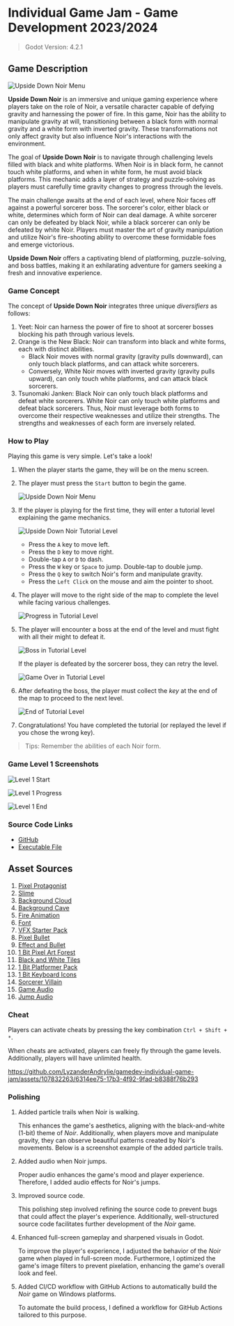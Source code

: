 # Individual Game Jam - Game Development 2023/2024

> Godot Version: 4.2.1

## Game Description

![Upside Down Noir Menu](./image/upside_down_noir_menu.png)

**Upside Down Noir** is an immersive and unique gaming experience where players take on the role of Noir, a versatile character capable of defying gravity and harnessing the power of fire. In this game, Noir has the ability to manipulate gravity at will, transitioning between a black form with normal gravity and a white form with inverted gravity. These transformations not only affect gravity but also influence Noir's interactions with the environment.

The goal of **Upside Down Noir** is to navigate through challenging levels filled with black and white platforms. When Noir is in black form, he cannot touch white platforms, and when in white form, he must avoid black platforms. This mechanic adds a layer of strategy and puzzle-solving as players must carefully time gravity changes to progress through the levels.

The main challenge awaits at the end of each level, where Noir faces off against a powerful sorcerer boss. The sorcerer's color, either black or white, determines which form of Noir can deal damage. A white sorcerer can only be defeated by black Noir, while a black sorcerer can only be defeated by white Noir. Players must master the art of gravity manipulation and utilize Noir's fire-shooting ability to overcome these formidable foes and emerge victorious.

**Upside Down Noir** offers a captivating blend of platforming, puzzle-solving, and boss battles, making it an exhilarating adventure for gamers seeking a fresh and innovative experience.

### Game Concept

The concept of **Upside Down Noir** integrates three unique *diversifiers* as follows:

1. Yeet: Noir can harness the power of fire to shoot at sorcerer bosses blocking his path through various levels.
2. Orange is the New Black: Noir can transform into black and white forms, each with distinct abilities.
    - Black Noir moves with normal gravity (gravity pulls downward), can only touch black platforms, and can attack white sorcerers.
    - Conversely, White Noir moves with inverted gravity (gravity pulls upward), can only touch white platforms, and can attack black sorcerers.
3. Tsunomaki Janken: Black Noir can only touch black platforms and defeat white sorcerers. White Noir can only touch white platforms and defeat black sorcerers. Thus, Noir must leverage both forms to overcome their respective weaknesses and utilize their strengths. The strengths and weaknesses of each form are inversely related.

### How to Play

Playing this game is very simple. Let's take a look!

1. When the player starts the game, they will be on the menu screen.
2. The player must press the `Start` button to begin the game.

     ![Upside Down Noir Menu](./image/upside_down_noir_menu.png)

3. If the player is playing for the first time, they will enter a tutorial level explaining the game mechanics.

     ![Upside Down Noir Tutorial Level](./image/level_tutorial.png)

     - Press the `A` key to move left.
     - Press the `D` key to move right.
     - Double-tap `A` or `D` to dash.
     - Press the `W` key or `Space` to jump. Double-tap to double jump.
     - Press the `Q` key to switch Noir's form and manipulate gravity.
     - Press the `Left Click` on the mouse and aim the pointer to shoot.

4. The player will move to the right side of the map to complete the level while facing various challenges.

     ![Progress in Tutorial Level](./image/level_tutorial_progress.png)

5. The player will encounter a boss at the end of the level and must fight with all their might to defeat it.

     ![Boss in Tutorial Level](./image/level_tutorial_boss.png)

     If the player is defeated by the sorcerer boss, they can retry the level.

     ![Game Over in Tutorial Level](./image/level_tutorial_game_over.png)

6. After defeating the boss, the player must collect the *key* at the end of the map to proceed to the next level.

     ![End of Tutorial Level](./image/level_tutorial_end.png)

7. Congratulations! You have completed the tutorial (or replayed the level if you chose the wrong key).

> Tips: Remember the abilities of each Noir form.

### Game Level 1 Screenshots

![Level 1 Start](./image/level1.png)

![Level 1 Progress](./image/level1_progress.png)

![Level 1 End](./image/level1_end.png)

### Source Code Links

- [GitHub](https://github.com/LyzanderAndrylie/gamedev-individual-game-jam)
- [Executable File](https://github.com/LyzanderAndrylie/gamedev-individual-game-jam/tree/main/builds/)

## Asset Sources

1. [Pixel Protagonist](https://penzilla.itch.io/protagonist-character)
2. [Slime](https://craftpix.net/freebies/free-slime-sprite-sheets-pixel-art/)
3. [Background Cloud](https://craftpix.net/freebies/free-sky-with-clouds-background-pixel-art-set/)
4. [Background Cave](https://pixfinity.itch.io/the-dungeon-pack)
5. [Fire Animation](https://brullov.itch.io/fire-animation)
6. [Font](https://managore.itch.io/m6x11)
7. [VFX Starter Pack](https://sangoro.itch.io/vfx-starter-pack)
8. [Pixel Bullet](https://bdragon1727.itch.io/fire-pixel-bullet-16x16)
9. [Effect and Bullet](https://bdragon1727.itch.io/free-effect-and-bullet-16x16)
10. [1 Bit Pixel Art Forest](https://edermunizz.itch.io/1-bit-pixel-art-forest)
11. [Black and White Tiles](https://that-gray-guy.itch.io/simple-black-and-white-tiles)
12. [1 Bit Platformer Pack](https://kenney-assets.itch.io/1-bit-platformer-pack)
13. [1 Bit Keyboard Icons](https://ansdor.itch.io/button-icons)
14. [Sorcerer Villain](https://lionheart963.itch.io/sorcerer-villain)
15. [Game Audio](https://mixkit.co/free-sound-effects/game/)
16. [Jump Audio](https://pixabay.com/sound-effects/search/jump/)

### Cheat

Players can activate cheats by pressing the key combination `Ctrl + Shift + *`.

When cheats are activated, players can freely fly through the game levels. Additionally, players will have unlimited health.

https://github.com/LyzanderAndrylie/gamedev-individual-game-jam/assets/107832263/6314ee75-17b3-4f92-9fad-b8388f76b293

### Polishing

1. Added particle trails when Noir is walking.

     This enhances the game's aesthetics, aligning with the black-and-white (1-bit) theme of *Noir*. Additionally, when players move and manipulate gravity, they can observe beautiful patterns created by Noir's movements. Below is a screenshot example of the added particle trails.

2. Added audio when Noir jumps.

     Proper audio enhances the game's mood and player experience. Therefore, I added audio effects for Noir's jumps.

3. Improved source code.

     This polishing step involved refining the source code to prevent bugs that could affect the player's experience. Additionally, well-structured source code facilitates further development of the *Noir* game.

4. Enhanced full-screen gameplay and sharpened visuals in Godot.

     To improve the player's experience, I adjusted the behavior of the *Noir* game when played in full-screen mode. Furthermore, I optimized the game's image filters to prevent pixelation, enhancing the game's overall look and feel.

5. Added CI/CD workflow with GitHub Actions to automatically build the *Noir* game on Windows platforms.

     To automate the build process, I defined a workflow for GitHub Actions tailored to this purpose.
